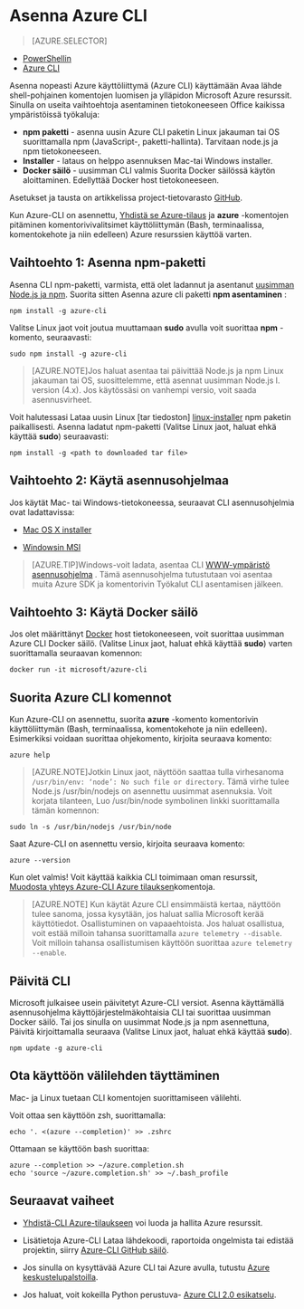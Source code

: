 <properties
    pageTitle="Asenna Azure käyttöliittymä | Microsoft Azure"
    description="Asenna Azure käyttöliittymä (CLI) Mac, Linux ja Windows Azure palveluiden käytön aloittaminen"
    editor=""
    manager="timlt"
    documentationCenter=""
    authors="squillace"
    services="virtual-machines-linux,virtual-network,storage,azure-resource-manager"
    tags="azure-resource-manager,azure-service-management"/>

<tags
    ms.service="multiple"
    ms.workload="multiple"
    ms.tgt_pltfrm="command-line-interface"
    ms.devlang="na"
    ms.topic="article"
    ms.date="10/04/2016"
    ms.author="rasquill"/>
    
# <a name="install-the-azure-cli"></a>Asenna Azure CLI

> [AZURE.SELECTOR]
- [PowerShellin](powershell-install-configure.md)
- [Azure CLI](xplat-cli-install.md)

Asenna nopeasti Azure käyttöliittymä (Azure CLI) käyttämään Avaa lähde shell-pohjainen komentojen luomisen ja ylläpidon Microsoft Azure resurssit. Sinulla on useita vaihtoehtoja asentaminen tietokoneeseen Office kaikissa ympäristöissä työkaluja: 

* **npm paketti** - asenna uusin Azure CLI paketin Linux jakauman tai OS suorittamalla npm (JavaScript-, paketti-hallinta). Tarvitaan node.js ja npm tietokoneeseen.
* **Installer** - lataus on helppo asennuksen Mac-tai Windows installer.
* **Docker säilö** - uusimman CLI valmis Suorita Docker säilössä käytön aloittaminen. Edellyttää Docker host tietokoneeseen.
    
Asetukset ja tausta on artikkelissa project-tietovarasto [GitHub](https://github.com/azure/azure-xplat-cli). 

Kun Azure-CLI on asennettu, [Yhdistä se Azure-tilaus](xplat-cli-connect.md) ja **azure** -komentojen pitäminen komentorivivalitsimet käyttöliittymän (Bash, terminaalissa, komentokehote ja niin edelleen) Azure resurssien käyttöä varten.



## <a name="option-1-install-an-npm-package"></a>Vaihtoehto 1: Asenna npm-paketti

Asenna CLI npm-paketti, varmista, että olet ladannut ja asentanut [uusimman Node.js ja npm](https://nodejs.org/en/download/package-manager/). Suorita sitten Asenna azure cli paketti **npm asentaminen** : 

    npm install -g azure-cli

Valitse Linux jaot voit joutua muuttamaan **sudo** avulla voit suorittaa __npm__ -komento, seuraavasti:

    sudo npm install -g azure-cli

> [AZURE.NOTE]Jos haluat asentaa tai päivittää Node.js ja npm Linux jakauman tai OS, suosittelemme, että asennat uusimman Node.js l. version (4.x). Jos käytössäsi on vanhempi versio, voit saada asennusvirheet. 

Voit halutessasi Lataa uusin Linux [tar tiedoston] [ linux-installer] npm paketin paikallisesti. Asenna ladatut npm-paketti (Valitse Linux jaot, haluat ehkä käyttää **sudo**) seuraavasti:

    npm install -g <path to downloaded tar file>

## <a name="option-2-use-an-installer"></a>Vaihtoehto 2: Käytä asennusohjelmaa

Jos käytät Mac- tai Windows-tietokoneessa, seuraavat CLI asennusohjelmia ovat ladattavissa:

* [Mac OS X installer][mac-installer]

* [Windowsin MSI][windows-installer] 

>[AZURE.TIP]Windows-voit ladata, asentaa CLI [WWW-ympäristö asennusohjelma](https://go.microsoft.com/?linkid=9828653) . Tämä asennusohjelma tutustutaan voi asentaa muita Azure SDK ja komentorivin Työkalut CLI asentamisen jälkeen. 


## <a name="option-3-use-a-docker-container"></a>Vaihtoehto 3: Käytä Docker säilö

Jos olet määrittänyt [Docker](https://docs.docker.com/engine/understanding-docker/) host tietokoneeseen, voit suorittaa uusimman Azure CLI Docker säilö. (Valitse Linux jaot, haluat ehkä käyttää **sudo**) varten suorittamalla seuraavan komennon:

```
docker run -it microsoft/azure-cli
```


## <a name="run-azure-cli-commands"></a>Suorita Azure CLI komennot
Kun Azure-CLI on asennettu, suorita **azure** -komento komentorivin käyttöliittymän (Bash, terminaalissa, komentokehote ja niin edelleen). Esimerkiksi voidaan suorittaa ohjekomento, kirjoita seuraava komento:

```
azure help
```
> [AZURE.NOTE]Jotkin Linux jaot, näyttöön saattaa tulla virhesanoma `/usr/bin/env: ‘node’: No such file or directory`. Tämä virhe tulee Node.js /usr/bin/nodejs on asennettu uusimmat asennuksia. Voit korjata tilanteen, Luo /usr/bin/node symbolinen linkki suorittamalla tämän komennon:

```
sudo ln -s /usr/bin/nodejs /usr/bin/node
```

Saat Azure-CLI on asennettu versio, kirjoita seuraava komento:

```
azure --version
```

Kun olet valmis! Voit käyttää kaikkia CLI toimimaan oman resurssit, [Muodosta yhteys Azure-CLI Azure tilauksen](xplat-cli-connect.md)komentoja.

>[AZURE.NOTE] Kun käytät Azure CLI ensimmäistä kertaa, näyttöön tulee sanoma, jossa kysytään, jos haluat sallia Microsoft kerää käyttötiedot. Osallistuminen on vapaaehtoista. Jos haluat osallistua, voit estää milloin tahansa suorittamalla `azure telemetry --disable`. Voit milloin tahansa osallistumisen käyttöön suorittaa `azure telemetry --enable`.


## <a name="update-the-cli"></a>Päivitä CLI

Microsoft julkaisee usein päivitetyt Azure-CLI versiot. Asenna käyttämällä asennusohjelma käyttöjärjestelmäkohtaisia CLI tai suorittaa uusimman Docker säilö. Tai jos sinulla on uusimmat Node.js ja npm asennettuna, Päivitä kirjoittamalla seuraava (Valitse Linux jaot, haluat ehkä käyttää **sudo**).

```
npm update -g azure-cli
```

## <a name="enable-tab-completion"></a>Ota käyttöön välilehden täyttäminen

Mac- ja Linux tuetaan CLI komentojen suorittamiseen välilehti.

Voit ottaa sen käyttöön zsh, suorittamalla:

```
echo '. <(azure --completion)' >> .zshrc
```

Ottamaan se käyttöön bash suorittaa:

```
azure --completion >> ~/azure.completion.sh
echo 'source ~/azure.completion.sh' >> ~/.bash_profile
```


## <a name="next-steps"></a>Seuraavat vaiheet 

* [Yhdistä-CLI Azure-tilaukseen](xplat-cli-connect.md) voi luoda ja hallita Azure resurssit.

* Lisätietoja Azure-CLI Lataa lähdekoodi, raportoida ongelmista tai edistää projektin, siirry [Azure-CLI GitHub säilö](https://github.com/azure/azure-xplat-cli).

* Jos sinulla on kysyttävää Azure CLI tai Azure avulla, tutustu [Azure keskustelupalstoilla](https://social.msdn.microsoft.com/Forums/en-US/home?forum=azurescripting).

* Jos haluat, voit kokeilla Python perustuva- [Azure CLI 2.0 esikatselu](https://github.com/azure/azure-cli).

[mac-installer]: http://aka.ms/mac-azure-cli
[windows-installer]: http://aka.ms/webpi-azure-cli
[linux-installer]: http://aka.ms/linux-azure-cli
[cliasm]: virtual-machines-command-line-tools.md
[cliarm]: ./virtual-machines/azure-cli-arm-commands.md
